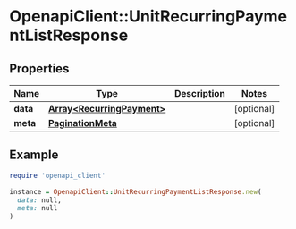 # OpenapiClient::UnitRecurringPaymentListResponse

## Properties

| Name | Type | Description | Notes |
| ---- | ---- | ----------- | ----- |
| **data** | [**Array&lt;RecurringPayment&gt;**](RecurringPayment.md) |  | [optional] |
| **meta** | [**PaginationMeta**](PaginationMeta.md) |  | [optional] |

## Example

```ruby
require 'openapi_client'

instance = OpenapiClient::UnitRecurringPaymentListResponse.new(
  data: null,
  meta: null
)
```

